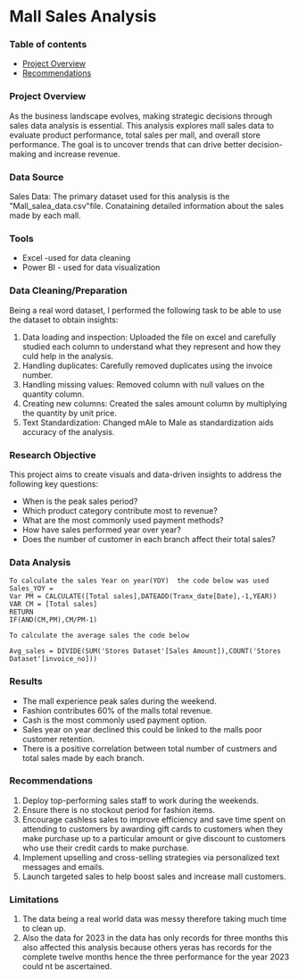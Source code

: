 # Mall Sales Analysis

### Table of contents
- [Project Overview](#project_overview)
- [Recommendations](#recommendations)
### Project Overview

As the business landscape evolves, making strategic decisions through sales data analysis is essential. This analysis explores mall sales data to evaluate product performance, total sales per mall, and overall store performance. The goal is to uncover trends that can drive better decision-making and increase revenue.

### Data Source

Sales Data: The primary dataset used for this analysis is the "Mall_salea_data.csv"file. Conataining detailed information about the sales made by each mall.

### Tools

- Excel -used for data cleaning
- Power BI - used for data visualization
  
### Data Cleaning/Preparation

Being a real word dataset, I performed the following task to be able to use the dataset to obtain insights:
1. Data loading and inspection: Uploaded the file on excel and carefully studied each column to understand what they represent and how they culd help in the analysis.
2. Handling duplicates: Carefully removed duplicates using the invoice number.
3. Handling missing values: Removed column with null values on the quantity column.
4. Creating new columns: Created the sales amount column by multiplying the quantity by unit price.
5. Text Standardization: Changed mAle to Male as standardization aids accuracy of the analysis.

### Research Objective

This project aims to create  visuals and data-driven insights to address the following key questions:
- When is the peak sales period?
- Which product category contribute most to revenue?
- What are the most commonly used payment methods?
- How have sales performed year over year?
- Does the number of customer in each branch affect their total sales?

### Data Analysis
```Power BI
To calculate the sales Year on year(YOY)  the code below was used
Sales_YOY = 
Var PM = CALCULATE([Total sales],DATEADD(Tranx_date[Date],-1,YEAR))
VAR CM = [Total sales]
RETURN
IF(AND(CM,PM),CM/PM-1)

To calculate the average sales the code below

Avg_sales = DIVIDE(SUM('Stores Dataset'[Sales Amount]),COUNT('Stores Dataset'[invoice_no]))
```


### Results

- The mall experience peak sales during the weekend.
- Fashion contributes 60% of the malls total revenue.
- Cash is the most commonly used payment option.
- Sales year on year declined this could be linked to the malls poor customer retention.
- There is a positive correlation between total number of custmers and total sales made by each branch.

### Recommendations

1. Deploy top-performing sales staff to work during the weekends.
2. Ensure there is no stockout period for fashion items.
3. Encourage cashless sales to improve efficiency and save time spent on attending to customers by awarding gift cards to customers when 
   they make purchase up to a particular amount or give discount to customers who use their credit cards to make purchase.
4. Implement upselling and cross-selling strategies via personalized text messages and emails.
5. Launch targeted sales to help boost sales and increase mall customers.

### Limitations

1. The data being a real world data was messy therefore taking much time to clean up.
2. Also the data for 2023 in the data has only records for three months this also affected this analysis because others yeras has records 
   for the complete twelve months hence the three performance for the year 2023 could nt be ascertained.
